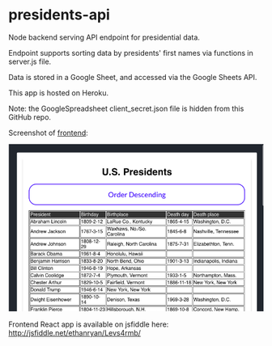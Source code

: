 # presidents-api

Node backend serving API endpoint for presidential data.

Endpoint supports sorting data by presidents' first names via functions in server.js file.

Data is stored in a Google Sheet, and accessed via the Google Sheets API.

This app is hosted on Heroku.

Note: the GoogleSpreadsheet client_secret.json file is hidden from this GitHub repo.

Screenshot of [frontend](http://jsfiddle.net/ethanryan/Levs4rmb/):

![presidents frontend](https://github.com/ethanryan/presidents-api/blob/master/frontend/frontend-screenshot.png)

Frontend React app is available on jsfiddle here: http://jsfiddle.net/ethanryan/Levs4rmb/
